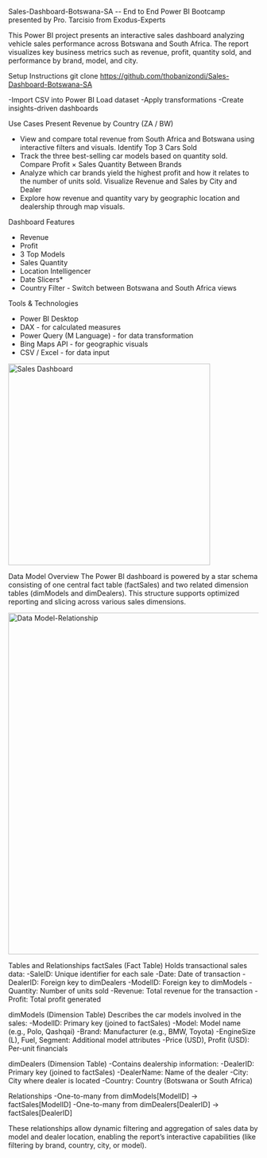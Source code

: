 Sales-Dashboard-Botswana-SA -- End to End Power BI Bootcamp presented by Pro. Tarcisio from Exodus-Experts

This Power BI project presents an interactive sales dashboard analyzing vehicle sales performance across Botswana and South Africa. The report visualizes key business metrics such as revenue, profit, quantity sold, and performance by brand, model, and city.

Setup Instructions git clone https://github.com/thobanizondi/Sales-Dashboard-Botswana-SA

-Import CSV into Power BI Load dataset
-Apply transformations
-Create insights-driven dashboards

Use Cases
Present Revenue by Country (ZA / BW)  
* View and compare total revenue from South Africa and Botswana using interactive filters and visuals.
Identify Top 3 Cars Sold  
* Track the three best-selling car models based on quantity sold.
Compare Profit × Sales Quantity Between Brands  
* Analyze which car brands yield the highest profit and how it relates to the number of units sold.
Visualize Revenue and Sales by City and Dealer 
* Explore how revenue and quantity vary by geographic location and dealership through map visuals.

Dashboard Features
- Revenue 
- Profit 
- 3 Top Models 
- Sales Quantity
- Location Intelligencer  
- Date Slicers*  
- Country Filter - Switch between Botswana and South Africa views
  
Tools & Technologies
- Power BI Desktop
- DAX - for calculated measures
- Power Query (M Language) - for data transformation
- Bing Maps API - for geographic visuals
- CSV / Excel -  for data input

<img width="406" alt="Sales Dashboard" src="https://github.com/user-attachments/assets/4397df3b-75f7-4a27-8c6c-5db746a55167" />


Data Model Overview
The Power BI dashboard is powered by a star schema consisting of one central fact table (factSales) and two related dimension tables (dimModels and dimDealers). This structure supports optimized reporting and slicing across various sales dimensions.

<img width="688" alt="Data Model-Relationship" src="https://github.com/user-attachments/assets/6e9b131c-1d73-4460-acd8-7f962da650a7" />

Tables and Relationships
factSales (Fact Table)
Holds transactional sales data:
-SaleID: Unique identifier for each sale
-Date: Date of transaction
-DealerID: Foreign key to dimDealers
-ModelID: Foreign key to dimModels
-Quantity: Number of units sold
-Revenue: Total revenue for the transaction
-Profit: Total profit generated

dimModels (Dimension Table)
Describes the car models involved in the sales:
-ModelID: Primary key (joined to factSales)
-Model: Model name (e.g., Polo, Qashqai)
-Brand: Manufacturer (e.g., BMW, Toyota)
-EngineSize (L), Fuel, Segment: Additional model attributes
-Price (USD), Profit (USD): Per-unit financials

dimDealers (Dimension Table)
-Contains dealership information:
-DealerID: Primary key (joined to factSales)
-DealerName: Name of the dealer
-City: City where dealer is located
-Country: Country (Botswana or South Africa)

Relationships
-One-to-many from dimModels[ModelID] → factSales[ModelID]
-One-to-many from dimDealers[DealerID] → factSales[DealerID]

These relationships allow dynamic filtering and aggregation of sales data by model and dealer location, enabling the report’s interactive capabilities (like filtering by brand, country, city, or model).












